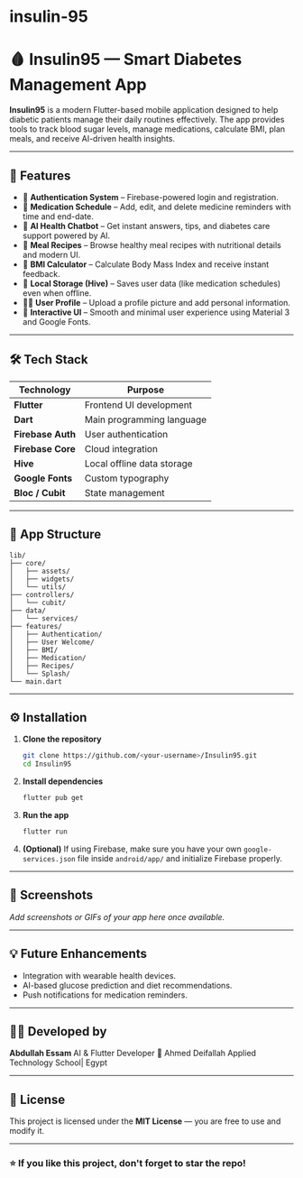 # insulin-95

# 🩸 Insulin95 — Smart Diabetes Management App

**Insulin95** is a modern Flutter-based mobile application designed to help diabetic patients manage their daily routines effectively.
The app provides tools to track blood sugar levels, manage medications, calculate BMI, plan meals, and receive AI-driven health insights.

---

## 🚀 Features

* 🔐 **Authentication System** – Firebase-powered login and registration.
* 💊 **Medication Schedule** – Add, edit, and delete medicine reminders with time and end-date.
* 🤖 **AI Health Chatbot** – Get instant answers, tips, and diabetes care support powered by AI.
* 🍎 **Meal Recipes** – Browse healthy meal recipes with nutritional details and modern UI.
* 🧠 **BMI Calculator** – Calculate Body Mass Index and receive instant feedback.
* 💾 **Local Storage (Hive)** – Saves user data (like medication schedules) even when offline.
* 🧑‍💻 **User Profile** – Upload a profile picture and add personal information.
* 💬 **Interactive UI** – Smooth and minimal user experience using Material 3 and Google Fonts.

---

## 🛠️ Tech Stack

| Technology        | Purpose                    |
| ----------------- | -------------------------- |
| **Flutter**       | Frontend UI development    |
| **Dart**          | Main programming language  |
| **Firebase Auth** | User authentication        |
| **Firebase Core** | Cloud integration          |
| **Hive**          | Local offline data storage |
| **Google Fonts**  | Custom typography          |
| **Bloc / Cubit**  | State management           |

---

## 📱 App Structure

```
lib/
├── core/
│   ├── assets/
│   ├── widgets/
│   └── utils/
├── controllers/
│   └── cubit/
├── data/
│   └── services/
├── features/
│   ├── Authentication/
│   ├── User Welcome/
│   ├── BMI/
│   ├── Medication/
│   ├── Recipes/
│   └── Splash/
└── main.dart
```

---

## ⚙️ Installation

1. **Clone the repository**

   ```bash
   git clone https://github.com/<your-username>/Insulin95.git
   cd Insulin95
   ```

2. **Install dependencies**

   ```bash
   flutter pub get
   ```

3. **Run the app**

   ```bash
   flutter run
   ```

4. **(Optional)** If using Firebase, make sure you have your own `google-services.json` file inside
   `android/app/` and initialize Firebase properly.

---

## 📸 Screenshots

*Add screenshots or GIFs of your app here once available.*

---

## 💡 Future Enhancements

* Integration with wearable health devices.
* AI-based glucose prediction and diet recommendations.
* Push notifications for medication reminders.

---

## 👨‍💻 Developed by

**Abdullah Essam**
AI & Flutter Developer
📍 Ahmed Deifallah Applied Technology School| Egypt

---

## 🧾 License

This project is licensed under the **MIT License** — you are free to use and modify it.

---

### ⭐ If you like this project, don't forget to star the repo!

